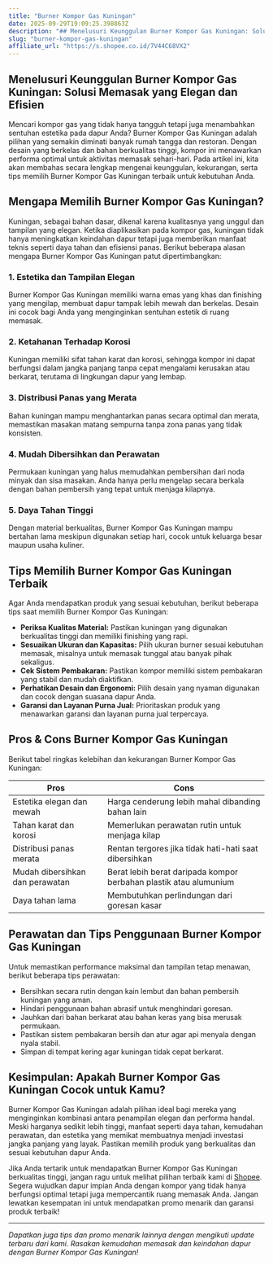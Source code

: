 ```yaml
---
title: "Burner Kompor Gas Kuningan"
date: 2025-09-29T19:09:25.398863Z
description: "## Menelusuri Keunggulan Burner Kompor Gas Kuningan: Solusi Memasak yang Elegan dan Efisien..."
slug: "burner-kompor-gas-kuningan"
affiliate_url: "https://s.shopee.co.id/7V44C68VX2"
---
```

## Menelusuri Keunggulan Burner Kompor Gas Kuningan: Solusi Memasak yang Elegan dan Efisien

Mencari kompor gas yang tidak hanya tangguh tetapi juga menambahkan sentuhan estetika pada dapur Anda? Burner Kompor Gas Kuningan adalah pilihan yang semakin diminati banyak rumah tangga dan restoran. Dengan desain yang berkelas dan bahan berkualitas tinggi, kompor ini menawarkan performa optimal untuk aktivitas memasak sehari-hari. Pada artikel ini, kita akan membahas secara lengkap mengenai keunggulan, kekurangan, serta tips memilih Burner Kompor Gas Kuningan terbaik untuk kebutuhan Anda.

## Mengapa Memilih Burner Kompor Gas Kuningan?

Kuningan, sebagai bahan dasar, dikenal karena kualitasnya yang unggul dan tampilan yang elegan. Ketika diaplikasikan pada kompor gas, kuningan tidak hanya meningkatkan keindahan dapur tetapi juga memberikan manfaat teknis seperti daya tahan dan efisiensi panas. Berikut beberapa alasan mengapa Burner Kompor Gas Kuningan patut dipertimbangkan:

### 1. Estetika dan Tampilan Elegan

Burner Kompor Gas Kuningan memiliki warna emas yang khas dan finishing yang mengilap, membuat dapur tampak lebih mewah dan berkelas. Desain ini cocok bagi Anda yang menginginkan sentuhan estetik di ruang memasak.

### 2. Ketahanan Terhadap Korosi

Kuningan memiliki sifat tahan karat dan korosi, sehingga kompor ini dapat berfungsi dalam jangka panjang tanpa cepat mengalami kerusakan atau berkarat, terutama di lingkungan dapur yang lembap.

### 3. Distribusi Panas yang Merata

Bahan kuningan mampu menghantarkan panas secara optimal dan merata, memastikan masakan matang sempurna tanpa zona panas yang tidak konsisten.

### 4. Mudah Dibersihkan dan Perawatan

Permukaan kuningan yang halus memudahkan pembersihan dari noda minyak dan sisa masakan. Anda hanya perlu mengelap secara berkala dengan bahan pembersih yang tepat untuk menjaga kilapnya.

### 5. Daya Tahan Tinggi

Dengan material berkualitas, Burner Kompor Gas Kuningan mampu bertahan lama meskipun digunakan setiap hari, cocok untuk keluarga besar maupun usaha kuliner.

## Tips Memilih Burner Kompor Gas Kuningan Terbaik

Agar Anda mendapatkan produk yang sesuai kebutuhan, berikut beberapa tips saat memilih Burner Kompor Gas Kuningan:

- **Periksa Kualitas Material:** Pastikan kuningan yang digunakan berkualitas tinggi dan memiliki finishing yang rapi.
- **Sesuaikan Ukuran dan Kapasitas:** Pilih ukuran burner sesuai kebutuhan memasak, misalnya untuk memasak tunggal atau banyak pihak sekaligus.
- **Cek Sistem Pembakaran:** Pastikan kompor memiliki sistem pembakaran yang stabil dan mudah diaktifkan.
- **Perhatikan Desain dan Ergonomi:** Pilih desain yang nyaman digunakan dan cocok dengan suasana dapur Anda.
- **Garansi dan Layanan Purna Jual:** Prioritaskan produk yang menawarkan garansi dan layanan purna jual terpercaya.

## Pros & Cons Burner Kompor Gas Kuningan

Berikut tabel ringkas kelebihan dan kekurangan Burner Kompor Gas Kuningan:

| **Pros** | **Cons** |
| --- | --- |
| Estetika elegan dan mewah | Harga cenderung lebih mahal dibanding bahan lain |
| Tahan karat dan korosi | Memerlukan perawatan rutin untuk menjaga kilap |
| Distribusi panas merata | Rentan tergores jika tidak hati-hati saat dibersihkan |
| Mudah dibersihkan dan perawatan | Berat lebih berat daripada kompor berbahan plastik atau alumunium |
| Daya tahan lama | Membutuhkan perlindungan dari goresan kasar |


## Perawatan dan Tips Penggunaan Burner Kompor Gas Kuningan

Untuk memastikan performance maksimal dan tampilan tetap menawan, berikut beberapa tips perawatan:

- Bersihkan secara rutin dengan kain lembut dan bahan pembersih kuningan yang aman.
- Hindari penggunaan bahan abrasif untuk menghindari goresan.
- Jauhkan dari bahan berkarat atau bahan keras yang bisa merusak permukaan.
- Pastikan sistem pembakaran bersih dan atur agar api menyala dengan nyala stabil.
- Simpan di tempat kering agar kuningan tidak cepat berkarat.

## Kesimpulan: Apakah Burner Kompor Gas Kuningan Cocok untuk Kamu?

Burner Kompor Gas Kuningan adalah pilihan ideal bagi mereka yang menginginkan kombinasi antara penampilan elegan dan performa handal. Meski harganya sedikit lebih tinggi, manfaat seperti daya tahan, kemudahan perawatan, dan estetika yang memikat membuatnya menjadi investasi jangka panjang yang layak. Pastikan memilih produk yang berkualitas dan sesuai kebutuhan dapur Anda.

Jika Anda tertarik untuk mendapatkan Burner Kompor Gas Kuningan berkualitas tinggi, jangan ragu untuk melihat pilihan terbaik kami di [Shopee](https://s.shopee.co.id/7V44C68VX2). Segera wujudkan dapur impian Anda dengan kompor yang tidak hanya berfungsi optimal tetapi juga mempercantik ruang memasak Anda. Jangan lewatkan kesempatan ini untuk mendapatkan promo menarik dan garansi produk terbaik!

---

*Dapatkan juga tips dan promo menarik lainnya dengan mengikuti update terbaru dari kami. Rasakan kemudahan memasak dan keindahan dapur dengan Burner Kompor Gas Kuningan!*